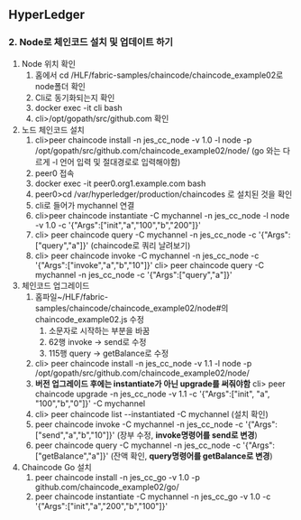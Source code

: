 ## HyperLedger

### 2. Node로 체인코드 설치 및 업데이트 하기

1. Node 위치 확인
   1. 홈에서 cd /HLF/fabric-samples/chaincode/chaincode_example02로 node폴더 확인 
   2. Cli로 동기화되는지 확인
   3. docker exec -it cli bash
   4. cli>/opt/gopath/src/github.com 확인
2. 노드 체인코드 설치
   1. cli>peer chaincode install -n jes_cc_node -v 1.0 -l node -p /opt/gopath/src/github.com/chaincode_example02/node/
      (go 와는 다르게 -l 언어 입력 및 절대경로로 입력해야함)
   2. peer0 접속
   3. docker exec -it peer0.org1.example.com bash
   4. peer0>cd /var/hyperledger/production/chaincodes 로 설치된 것을 확인
   5. cli로 들어가 mychannel 연결
   6. cli>peer chaincode instantiate -C mychannel -n jes_cc_node -l node -v 1.0 -c '{"Args":["init","a","100","b","200"]}' 
   7. cli> peer chaincode query -C mychannel -n jes_cc_node -c '{"Args":["query","a"]}'
      (chaincode로 쿼리 날려보기)
   8. cli> peer chaincode invoke -C mychannel -n jes_cc_node -c '{"Args":["invoke","a","b","10"]}'
      cli> peer chaincode query -C mychannel -n jes_cc_node -c '{"Args":["query","a"]}'
3. 체인코드 업그레이드
   1. 홈파일~/HLF/fabric-samples/chaincode/chaincode_example02/node#의 chaincode_example02.js 수정
      1. 소문자로 시작하는 부분을 바꿈
      2. 62행 invoke -> send로 수정
      3. 115행 query -> getBalance로 수정
   2. cli> peer chaincode install -n jes_cc_node -v 1.1 -l node -p /opt/gopath/src/github.com/chaincode_example02/node/
   3. **버전 업그레이드 후에는 instantiate가 아닌 upgrade를 써줘야함**
      cli> peer chaincode upgrade -n jes_cc_node -v 1.1 -c '{"Args":["init", "a", "100","b","0"]}' -C mychannel
   4. cli> peer chaincode list --instantiated -C mychannel
      (설치 확인)
   5. peer chaincode invoke -C mychannel -n jes_cc_node -c '{"Args":["send","a","b","10"]}'
      (장부 수정, **invoke명령어를 send로 변경**)
   6. peer chaincode query -C mychannel -n jes_cc_node -c '{"Args":["getBalance","a"]}'
      (잔액 확인, **query명령어를 getBalance로 변경**)
4. Chaincode Go 설치
   1. peer chaincode install -n jes_cc_go -v 1.0 -p github.com/chaincode_example02/go/
   2. peer chaincode instantiate -C mychannel -n jes_cc_go -v 1.0 -c '{"Args":["init","a","200","b","100"]}' 
